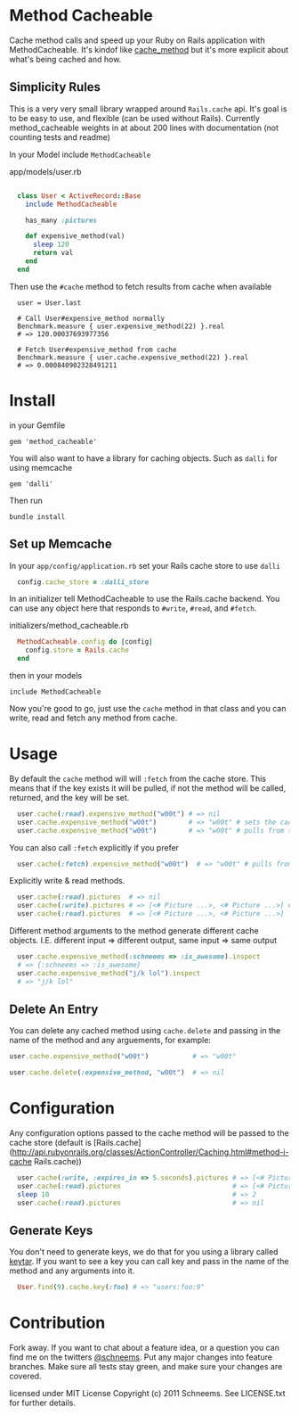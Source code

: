 Method Cacheable
============

Cache method calls and speed up your Ruby on Rails application with MethodCacheable. It's kindof like [ cache_method](https://github.com/seamusabshere/cache_method?utm_source=rubyweekly&utm_medium=email) but it's more explicit about what's being cached and how.


## Simplicity Rules

This is a very very small library wrapped around `Rails.cache` api. It's goal is to be easy to use, and flexible (can be used without Rails). Currently method_cacheable weights in at about 200 lines with documentation (not counting tests and readme)


In your Model include `MethodCacheable`

app/models/user.rb

```ruby

  class User < ActiveRecord::Base
    include MethodCacheable

    has_many :pictures

    def expensive_method(val)
      sleep 120
      return val
    end
  end

```

Then use the `#cache` method to fetch results from cache when available

```
  user = User.last

  # Call User#expensive_method normally
  Benchmark.measure { user.expensive_method(22) }.real
  # => 120.00037693977356

  # Fetch User#expensive_method from cache
  Benchmark.measure { user.cache.expensive_method(22) }.real
  # => 0.000840902328491211
```


Install
=======
in your Gemfile

    gem 'method_cacheable'


You will also want to have a library for caching objects. Such as `dalli` for using memcache

    gem 'dalli'

Then run

    bundle install


## Set up Memcache

In your `app/config/application.rb` set your Rails cache store to use `dalli`

```ruby
  config.cache_store = :dalli_store
```

In an initializer tell MethodCacheable to use the Rails.cache backend. You can use any object here that responds to `#write`, `#read`, and `#fetch`.

initializers/method_cacheable.rb

```ruby
  MethodCacheable.config do |config|
    config.store = Rails.cache
  end
```

then in your models

    include MethodCacheable

Now you're good to go, just use the `cache` method in that class and you can write, read and fetch any method from cache.


Usage
========

By default the `cache` method will will `:fetch` from the cache store. This means that if the key exists it will be pulled, if not the method will be called, returned, and the key will be set.

``` ruby
  user.cache(:read).expensive_method("w00t") # => nil
  user.cache.expensive_method("w00t")        # => "w00t" # sets the cache via :fetch
  user.cache.expensive_method("w00t")        # => "w00t" # pulls from the cache
```

You can also call `:fetch` explicitly if you prefer

``` ruby
  user.cache(:fetch).expensive_method("w00t")  # => "w00t" # pulls from the cache
```


Explicitly write & read methods.

``` ruby
  user.cache(:read).pictures  # => nil
  user.cache(:write).pictures # => [<# Picture ...>, <# Picture ...>] # refreshes the cache
  user.cache(:read).pictures  # => [<# Picture ...>, <# Picture ...>]
```


Different method arguments to the method generate different cache objects. I.E. different input => different output, same input => same output

``` ruby
  user.cache.expensive_method(:schneems => :is_awesome).inspect
  # => {:schneems => :is_awesome}
  user.cache.expensive_method("j/k lol").inspect
  # => "j/k lol"
```

## Delete An Entry

You can delete any cached method using `cache.delete` and passing in the name of the method and any arguements, for example:

```ruby
user.cache.expensive_method("w00t")           # => "w00t"

user.cache.delete(:expensive_method, "w00t")  # => nil
```


Configuration
=============

Any configuration options passed to the cache method will be passed to the cache store (default is [Rails.cache](http://api.rubyonrails.org/classes/ActionController/Caching.html#method-i-cache Rails.cache))

``` ruby
  user.cache(:write, :expires_in => 5.seconds).pictures # => [<# Picture ...>, #... ]
  user.cache(:read).pictures                            # => [<# Picture ...>, #... ]
  sleep 10                                              # => 2
  user.cache(:read).pictures                            # => nil
```

## Generate Keys

You don't need to generate keys, we do that for you using a library called [keytar](http://github.com/schneems/keytar). If you want to see a key you can call key and pass in the name of the method and any arguments into it.


```ruby
  User.find(9).cache.key(:foo) # => "users:foo:9"
```

Contribution
============

Fork away. If you want to chat about a feature idea, or a question you can find me on the twitters [@schneems](http://twitter.com/schneems).  Put any major changes into feature branches. Make sure all tests stay green, and make sure your changes are covered.


licensed under MIT License
Copyright (c) 2011 Schneems. See LICENSE.txt for
further details.

